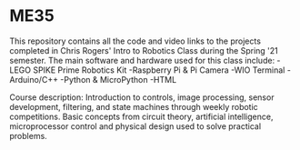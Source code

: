 # ME35
This repository contains all the code and video links to the projects completed in Chris Rogers' Intro to Robotics Class during the Spring '21 semester. The main software and hardware used for this class include:
-LEGO SPIKE Prime Robotics Kit 
-Raspberry Pi & Pi Camera
-WIO Terminal 
-Arduino/C++
-Python & MicroPython
-HTML

Course description: Introduction to controls, image processing, sensor development, filtering, and state machines through weekly robotic competitions. Basic concepts from circuit theory, artificial intelligence, microprocessor control and physical design used to solve practical problems.

